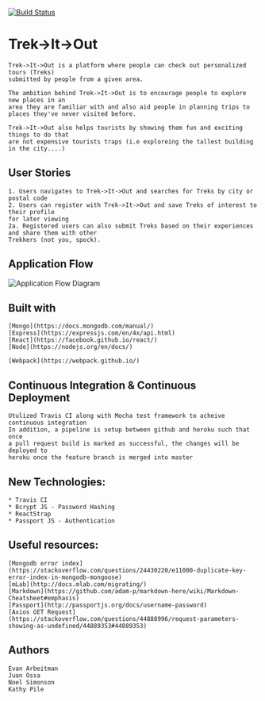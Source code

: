 [![Build Status](https://travis-ci.org/EArbeitman/Trek-It-Out.svg?branch=master)](https://travis-ci.org/EArbeitman/Trek-It-Out)
# Trek->It->Out

	Trek->It->Out is a platform where people can check out personalized tours (Treks)
	submitted by people from a given area.

	The ambition behind Trek->It->Out is to encourage people to explore new places in an
	area they are familiar with and also aid people in planning trips to places they've never visited before.

	Trek->It->Out also helps tourists by showing them fun and exciting things to do that
	are not expensive tourists traps (i.e exploreing the tallest building in the city....)

## User Stories

	1. Users navigates to Trek->It->Out and searches for Treks by city or postal code
	2. Users can register with Trek->It->Out and save Treks of interest to their profile 
	for later viewing
	2a. Registered users can also submit Treks based on their experiences and share them with other
	Trekkers (not you, spock).

## Application Flow

![Application Flow Diagram]()

## Built with

	[Mongo](https://docs.mongodb.com/manual/)
	[Express](https://expressjs.com/en/4x/api.html)
	[React](https://facebook.github.io/react/)
	[Node](https://nodejs.org/en/docs/)

	[Webpack](https://webpack.github.io/)

## Continuous Integration & Continuous Deployment

	Utulized Travis CI along with Mocha test framework to acheive continuous integration
	In addition, a pipeline is setup between github and heroku such that once
	a pull request build is marked as successful, the changes will be deployed to
	heroku once the feature branch is merged into master

## New Technologies:
	* Travis CI
	* Bcrypt JS - Password Hashing
	* ReactStrap
	* Passport JS - Authentication

## Useful resources: 

	[Mongodb error index](https://stackoverflow.com/questions/24430220/e11000-duplicate-key-error-index-in-mongodb-mongoose)
	[mLab](http://docs.mlab.com/migrating/)
	[Markdown](https://github.com/adam-p/markdown-here/wiki/Markdown-Cheatsheet#emphasis)
	[Passport](http://passportjs.org/docs/username-password)
	[Axios GET Request](https://stackoverflow.com/questions/44888996/request-parameters-showing-as-undefined/44889353#44889353)

## Authors

	Evan Arbeitman
	Juan Ossa
	Noel Simonson
	Kathy Pile

